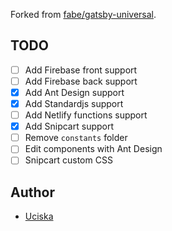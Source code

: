 Forked from [fabe/gatsby-universal](https://github.com/fabe/gatsby-universal).

## TODO

- [ ] Add Firebase front support
- [ ] Add Firebase back support
- [X] Add Ant Design support
- [X] Add Standardjs support
- [ ] Add Netlify functions support
- [X] Add Snipcart support
- [ ] Remove `constants` folder
- [ ] Edit components with Ant Design
- [ ] Snipcart custom CSS

## Author

* [Uciska](https://github.com/uciska)
